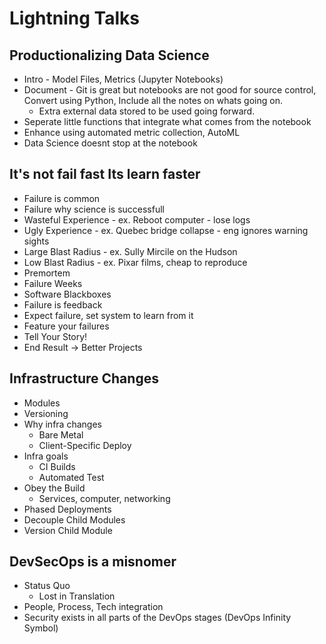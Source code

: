 # Lightning Talks

## Productionalizing Data Science
* Intro - Model Files, Metrics (Jupyter Notebooks)
* Document - Git is great but notebooks are not good for source control, Convert using Python, Include all the notes on whats going on.
    * Extra external data stored to be used going forward.
* Seperate little functions that integrate what comes from the notebook
* Enhance using automated metric collection, AutoML
* Data Science doesnt stop at the notebook

## It's not fail fast Its learn faster
* Failure is common
* Failure why science is successfull
* Wasteful Experience - ex. Reboot computer - lose logs
* Ugly Experience - ex. Quebec bridge collapse - eng ignores warning sights
* Large Blast Radius - ex. Sully Mircile on the Hudson
* Low Blast Radius - ex. Pixar films, cheap to reproduce
* Premortem
* Failure Weeks
* Software Blackboxes
* Failure is feedback
* Expect failure, set system to learn from it
* Feature your failures
* Tell Your Story!
* End Result -> Better Projects

## Infrastructure Changes
* Modules
* Versioning
* Why infra changes
    * Bare Metal
    * Client-Specific Deploy
* Infra goals
    * CI Builds
    * Automated Test
* Obey the Build
    * Services, computer, networking
* Phased Deployments
* Decouple Child Modules
* Version Child Module

## DevSecOps is a misnomer
* Status Quo
    * Lost in Translation
* People, Process, Tech integration
* Security exists in all parts of the DevOps stages (DevOps Infinity Symbol)




